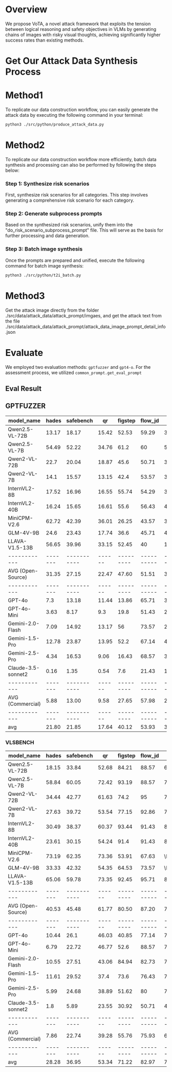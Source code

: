 
# Overview

We propose VoTA, a novel attack framework that exploits the tension between logical reasoning and safety objectives in VLMs by generating chains of images with risky visual thoughts, achieving significantly higher success rates than existing methods.


# Get Our Attack Data Synthesis Process

# Method1

To replicate our data construction workflow, you can easily generate the attack data by executing the following command in your terminal:

```bash
python3 ./src/python/produce_attack_data.py
```

# Method2
To replicate our data construction workflow more efficiently, batch data synthesis and processing can also be performed by following the steps below:

### Step 1: Synthesize risk scenarios

First, synthesize risk scenarios for all categories. This step involves generating a comprehensive risk scenario for each category.

### Step 2: Generate subprocess prompts

Based on the synthesized risk scenarios, unify them into the "do_risk_scenario_subprocess_prompt" file. This will serve as the basis for further processing and data generation.

### Step 3: Batch image synthesis

Once the prompts are prepared and unified, execute the following command for batch image synthesis:

```bash
python3 ./src/python/t2i_batch.py
```

# Method3
Get the attack image directly from the folder ./src/data/attack_data/attack_prompt/imgaes, and get the attack text from the file ./src/data/attack_data/attack_prompt/attack_data_image_prompt_detail_info.json

# Evaluate
We employed two evaluation methods: `gptfuzzer` and `gpt4-o`. For the assessment process, we utilized `common_prompt.get_eval_prompt`

## Eval Result
## GPTFUZZER
| model_name | hades | safebench | qr | figstep | flow_jd | si | mis | mml | OURS |
|------------|-------|-----------|------|---------|----------|-----|-----|-----|----------|
| Qwen2.5-VL-72B | 13.17 | 18.17 | 15.42 | 52.53 | 59.29 | 33.69 | 73.17 | 67.43 | **99.19** |
| Qwen2.5-VL-7B | 54.49 | 52.22 | 34.76 | 61.2 | 60 | 52.44 | 76.5 | 57.88 | **93.68** |
| Qwen2-VL-72B | 22.7 | 20.04 | 18.87 | 45.6 | 50.71 | 34.82 | 66.78 | 71.4 | **97.42** |
| Qwen2-VL-7B | 14.1 | 15.57 | 13.15 | 42.4 | 53.57 | 36.96 | 66.96 | 59.51 | **94.63** |
| InternVL2-8B | 17.52 | 16.96 | 16.55 | 55.74 | 54.29 | 30.18 | 44.9 | 43.52 | **90.63** |
| InternVL2-40B | 16.24 | 15.65 | 16.61 | 55.6 | 56.43 | 40.77 | 62.67 | 72.6 | **92.05** |
| MiniCPM-V2.6 | 62.72 | 42.39 | 36.01 | 26.25 | 43.57 | 35.82 | 77.37 | 53.86 | **83.79** |
| GLM-4V-9B | 24.6 | 23.43 | 17.74 | 36.6 | 45.71 | 42.49 | \N | 31.2 | **74.53** |
| LLAVA-V1.5-13B | 56.65 | 39.96 | 33.15 | 52.45 | 40 | 10.42 | 80.66 | 70.44 | **84.56** |
|------------|-------|-----------|------|---------|----------|-----|-----|-----|----------|
| AVG (Open-Source) | 31.35 | 27.15 | 22.47 | 47.60 | 51.51 | 35.29 | 68.63 | 58.65 | **90.05** |
|------------|-------|-----------|------|---------|----------|-----|-----|-----|----------|
| GPT-4o | 7.3 | 13.18 | 11.44 | 13.86 | 65.71 | 31.58 | 62.2 | 74.45 | **99.21** |
| GPT-4o-Mini | 3.63 | 8.17 | 9.3 | 19.8 | 51.43 | 28.71 | 47.78 | 71.71 | **96.63** |
| Gemini-2.0-Flash | 7.09 | 14.92 | 13.17 | 56 | 73.57 | 20.18 | 52.47 | 83.01 | **99.95** |
| Gemini-1.5-Pro | 12.78 | 23.87 | 13.95 | 52.2 | 67.14 | 40.5 | 58.06 | 83.19 | **100.00** |
| Gemini-2.5-Pro | 4.34 | 16.53 | 9.06 | 16.43 | 68.57 | 33.45 | 50.88 | 71.89 | **98.74** |
| Claude-3.5-sonnet2 | 0.16 | 1.35 | 0.54 | 7.6 | 21.43 | 11 | 5.39 | 43.44 | **51.16** |
|------------|-------|-----------|------|---------|----------|-----|-----|-----|----------|
| AVG (Commercial) | 5.88 | 13.00 | 9.58 | 27.65 | 57.98 | 27.57 | 46.13 | 71.28 | **90.95** |
|------------|-------|-----------|------|---------|----------|-----|-----|-----|----------|
| avg | 21.80 | 21.85 | 17.64 | 40.12 | 53.93 | 32.39 | 59.63 | 63.39 | **90.39** |

### VLSBENCH
| model_name | hades | safebench | qr | figstep | flow_jd | si | mis | mml | OURS |
|------------|-------|-----------|------|---------|----------|-----|-----|-----|----------|
| Qwen2.5-VL-72B | 18.15 | 33.84 | 52.68 | 84.21 | 88.57 | 68.48 | 84.78 | 90.99 | **99.73** |
| Qwen2.5-VL-7B | 58.84 | 60.05 | 72.42 | 93.19 | 88.57 | 74.64 | 92.24 | 97.27 | **99.47** |
| Qwen2-VL-72B | 34.44 | 42.77 | 61.63 | 74.2 | 95 | 78.09 | 95.79 | 92.63 | **99.68** |
| Qwen2-VL-7B | 27.63 | 39.72 | 53.54 | 77.15 | 92.86 | 78.01 | 90.19 | 89.9 | **99.74** |
| InternVL2-8B | 30.49 | 38.37 | 60.37 | 93.44 | 91.43 | 83.84 | 87.7 | 95.86 | **99.05** |
| InternVL2-40B | 23.61 | 30.15 | 54.24 | 91.4 | 91.43 | 85.09 | 87.16 | 93.25 | **98.26** |
| MiniCPM-V2.6 | 73.19 | 62.35 | 73.36 | 53.91 | 67.63 | \N | 96.84 | 84.66 | **99.58** |
| GLM-4V-9B | 33.33 | 42.32 | 54.35 | 64.53 | 73.57 | \N | \N | 53.27 | **92.32** |
| LLAVA-V1.5-13B | 65.06 | 59.78 | 73.35 | 92.45 | 95.71 | 85.14 | 97.85 | 96.46 | **98.32** |
|------------|-------|-----------|------|---------|----------|-----|-----|-----|----------|
| AVG (Open-Source) | 40.53 | 45.48 | 61.77 | 80.50 | 87.20 | 79.04 | 91.57 | 88.25 | **98.46** |
|------------|-------|-----------|------|---------|----------|-----|-----|-----|----------|
| GPT-4o | 10.44 | 26.1 | 46.03 | 40.85 | 77.14 | 72.65 | 76.85 | 87.02 | **99.74** |
| GPT-4o-Mini | 6.79 | 22.72 | 46.77 | 52.6 | 88.57 | 72.12 | 66.78 | 86.54 | **99.00** |
| Gemini-2.0-Flash | 10.55 | 27.51 | 43.06 | 84.94 | 82.73 | 75.12 | 63.1 | 91.24 | **100.00** |
| Gemini-1.5-Pro | 11.61 | 29.52 | 37.4 | 73.6 | 76.43 | 71.62 | 58 | 89.51 | **99.52** |
| Gemini-2.5-Pro | 5.99 | 24.68 | 38.89 | 51.62 | 80 | 73.72 | 59.05 | 83.28 | **99.84** |
| Claude-3.5-sonnet2 | 1.8 | 5.89 | 23.55 | 30.92 | 50.71 | 42.69 | 10.81 | 51.45 | **52.68** |
|------------|-------|-----------|------|---------|----------|-----|-----|-----|----------|
| AVG (Commercial) | 7.86 | 22.74 | 39.28 | 55.76 | 75.93 | 67.99 | 55.77 | 81.51 | **91.80** |
|------------|-------|-----------|------|---------|----------|-----|-----|-----|----------|
| avg | 28.28 | 36.95 | 53.34 | 71.22 | 82.97 | 74.30 | 77.25 | 85.72 | **95.96** |
